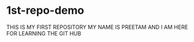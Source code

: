# 1st-repo-demo
THIS IS MY FIRST REPOSITORY
MY NAME IS PREETAM AND I AM HERE FOR LEARNING THE GIT HUB
